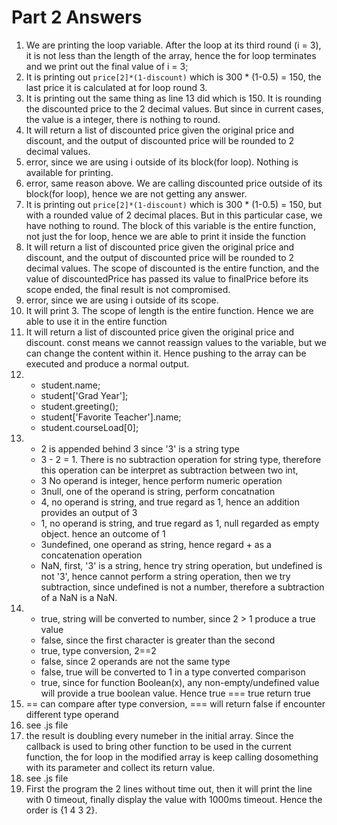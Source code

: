 # Part 2 Answers
1. We are printing the loop variable. After the loop at its third round (i = 3), it is not less than the length of the array, hence the for loop terminates and we print out the final value of i = 3;
2. It is printing out ```price[2]*(1-discount)``` which is 300 * (1-0.5) = 150, the last price it is calculated at for loop round 3.
3. It is printing out the same thing as line 13 did which is 150. It is rounding the discounted price to the 2 decimal values. But since in current cases, the value is a integer, there is nothing to round.
4. It will return a list of discounted price given the original price and discount, and the output of discounted price will be rounded to 2 decimal values.
5. error, since we are using i outside of its block(for loop). Nothing is available for printing.
6. error, same reason above. We are calling discounted price outside of its block(for loop), hence we are not getting any answer.
7. It is printing out ```price[2]*(1-discount)``` which is 300 * (1-0.5) = 150, but with a rounded value of 2 decimal places. But in this particular case, we have nothing to round. The block of this variable is the entire function, not just the for loop, hence we are able to print it inside the function
8. It will return a list of discounted price given the original price and discount, and the output of discounted price will be rounded to 2 decimal values. The scope of discounted is the entire function, and the value of discountedPrice has passed its value to finalPrice before its scope ended, the final result is not compromised.
9. error, since we are using i outside of its scope.
10. It will print 3. The scope of length is the entire function. Hence we are able to use it in the entire function
11. It will return a list of discounted price given the original price and discount. const means we cannot reassign values to the variable, but we can change the content within it. Hence pushing to the array can be executed and produce a normal output.
12. - student.name;
    - student['Grad Year'];
    - student.greeting();
    - student['Favorite Teacher'].name;
    - student.courseLoad[0];
13. - 2 is appended behind 3 since '3' is a string type
    - 3 - 2 = 1. There is no subtraction operation for string type, therefore this operation can be interpret as subtraction between two int,
    - 3 No operand is integer, hence perform numeric operation
    - 3null, one of the operand is string, perform concatnation
    - 4, no operand is string, and true regard as 1, hence an addition provides an output of 3
    - 1, no operand is string, and true regard as 1, null regarded as empty object. hence an outcome of 1
    - 3undefined, one operand as string, hence regard + as a concatenation operation
    - NaN, first, '3' is a string, hence try string operation, but undefined is not '3', hence cannot perform a string operation, then we try subtraction, since undefined is not a number, therefore a subtraction of a NaN is a NaN.
14. - true, string will be converted to number, since 2 > 1 produce a true value
    - false, since the first character is greater than the second
    - true, type conversion, 2==2
    - false, since 2 operands are not the same type
    - false, true will be converted to 1 in a type converted comparison
    - true, since for function Boolean(x), any non-empty/undefined value will provide a true boolean value. Hence true === true return true
15. == can compare after type conversion, === will return false if encounter different type operand
16. see .js file
17. the result is doubling every numeber in the initial array. Since the callback is used to bring other function to be used in the current function, the for loop in the modified array is keep calling dosomething with its parameter and collect its return value.
18. see .js file
19. First the program the 2 lines without time out, then it will print the line with 0 timeout, finally display the value with 1000ms timeout. Hence the order is {1 4 3 2}.
